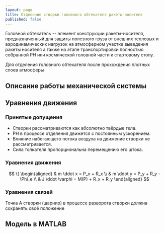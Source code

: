 ```yaml
---
layout: page
title: Отделение створки головного обтекателя ракеты-носителя
published: false
---
```


Головной обтекатель -- элемент конструкции ракеты-носителя, предназначенный для защиты полезного груза от внешних тепловых и аэродинамических нагрузок на атмосферном участке выведения ракеты носителя а также на этапе транспортировки полностью собранной РН или космической головной части к стартовому столу.

Для отделения головного обтекателя после прохождения плотных слоев атмосферы 

## Описание работы механической системы

## Уравнения движения

### Принятые допущения

- Створки рассматриваются как абсолютно твёрдые тела.
- РН в процессе отделения движется с постоянным ускорением.
- Влияние набегающего потока воздуха на движение створки не рассматривается.
- Сила толкателя пропорциональна перемещению его штока.

### Уравнения движения

$$
    \{
    \begin{aligned}
    & m \ddot x = P_x + R_x \\
    & m \ddot y = P_y + R_y - \Phi_e \\
    & J \ddot \varphi = M(P) + R_x + R_y
    \end{aligned}        
$$

### Уравнения связей

Точка А створки (шарнир) в процессе разворота створки должна сохранять своё положение 


## Модель в MATLAB



